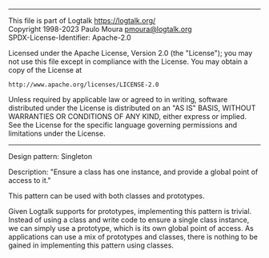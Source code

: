 ________________________________________________________________________

This file is part of Logtalk <https://logtalk.org/>  
Copyright 1998-2023 Paulo Moura <pmoura@logtalk.org>  
SPDX-License-Identifier: Apache-2.0

Licensed under the Apache License, Version 2.0 (the "License");
you may not use this file except in compliance with the License.
You may obtain a copy of the License at

    http://www.apache.org/licenses/LICENSE-2.0

Unless required by applicable law or agreed to in writing, software
distributed under the License is distributed on an "AS IS" BASIS,
WITHOUT WARRANTIES OR CONDITIONS OF ANY KIND, either express or implied.
See the License for the specific language governing permissions and
limitations under the License.
________________________________________________________________________


Design pattern:
	Singleton

Description:
	"Ensure a class has one instance, and provide a global point
	of access to it."

This pattern can be used with both classes and prototypes.

Given Logtalk supports for prototypes, implementing this pattern is
trivial. Instead of using a class and write code to ensure a single
class instance, we can simply use a prototype, which is its own global
point of access. As applications can use a mix of prototypes and
classes, there is nothing to be gained in implementing this pattern
using classes.
